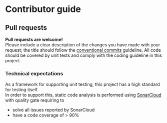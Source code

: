 # Contributor guide

## Pull requests

**Pull requests are welcome!**  
Please include a clear description of the changes you have made with your request; the title should follow
the [conventional commits](https://www.conventionalcommits.org/en/v1.0.0/) guideline.
All code should be covered by unit tests and comply with the coding guideline in this project.

### Technical expectations

As a framework for supporting unit testing, this project has a high standard for testing itself.  
In order to support this, static code analysis is performed
using [SonarCloud](https://sonarcloud.io/project/overview?id=mockerade) with quality gate requiring to

- solve all issues reported by SonarCloud
- have a code coverage of > 90%
